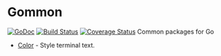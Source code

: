 # Gommon
[![GoDoc](http://img.shields.io/badge/go-documentation-blue.svg?style=flat-square)](http://godoc.org/github.com/labstack/gommon) [![Build Status](http://img.shields.io/travis/fatih/structs.svg?style=flat-square)](https://travis-ci.org/labstack/gommon) [![Coverage Status](http://img.shields.io/coveralls/labstack/echo.svg?style=flat-square)](https://coveralls.io/r/labstack/gommon)
Common packages for Go
- [Color](https://github.com/labstack/gommon/tree/master/color) - Style terminal text.
